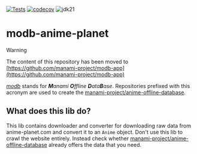 [![Tests](https://github.com/manami-project/modb-anime-planet/actions/workflows/tests.yml/badge.svg)](https://github.com/manami-project/modb-anime-planet/actions/workflows/tests.yml) [![codecov](https://codecov.io/gh/manami-project/modb-anime-planet/graph/badge.svg?token=LXNCJUKLEQ)](https://codecov.io/gh/manami-project/modb-anime-planet) ![jdk21](https://img.shields.io/badge/jdk-21-informational)
# modb-anime-planet

> [!WARNING]  
> The content of this repository has been moved to [https://github.com/manami-project/modb-app](https://github.com/manami-project/modb-app)

_[modb](https://github.com/manami-project?tab=repositories&q=modb&type=source)_ stands for _**M**anami **O**ffline **D**ata**B**ase_. Repositories prefixed with this acronym are used to create the [manami-project/anime-offline-database](https://github.com/manami-project/anime-offline-database).

## What does this lib do?
This lib contains downloader and converter for downloading raw data from anime-planet.com and convert it to an `Anime` object.
Don't use this lib to crawl the website entirely. Instead check whether [manami-project/anime-offline-database](https://github.com/manami-project/anime-offline-database) already offers the data that you need.